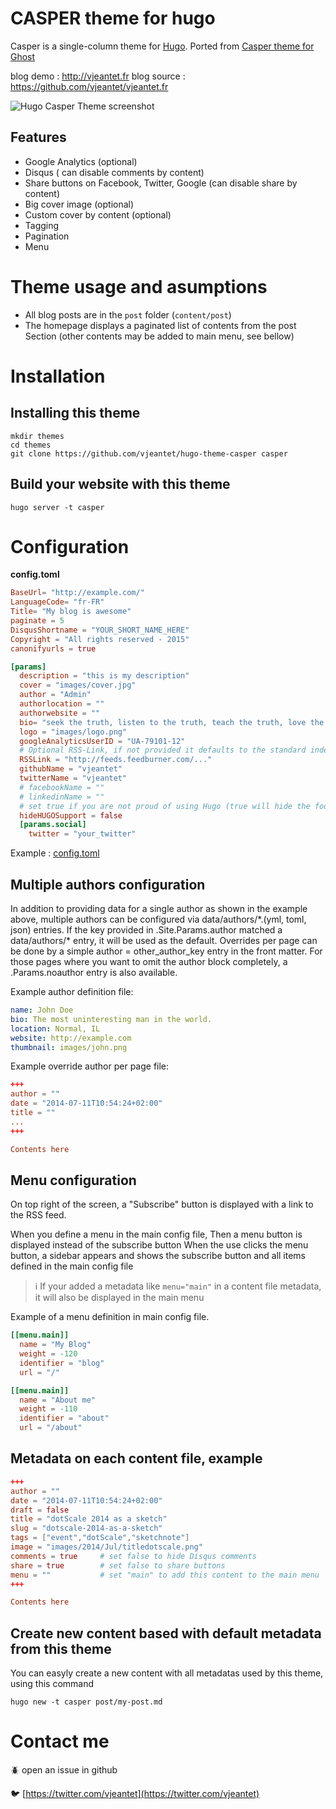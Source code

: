# CASPER theme for hugo


Casper is a single-column theme for [Hugo](http://gohugo.io/).
Ported from [Casper theme for Ghost ](https://github.com/TryGhost/Casper)

blog demo : http://vjeantet.fr
blog source : https://github.com/vjeantet/vjeantet.fr

![Hugo Casper Theme screenshot](https://raw.githubusercontent.com/vjeantet/hugo-theme-casper/master/images/screen.png)

## Features

* Google Analytics (optional)
* Disqus ( can disable comments by content)
* Share buttons on Facebook, Twitter, Google (can disable share by content)
* Big cover image (optional)
* Custom cover by content (optional)
* Tagging
* Pagination
* Menu

# Theme usage and asumptions
* All blog posts are in the ```post``` folder (```content/post```)
* The homepage displays a paginated list of contents from the post Section (other contents may be added to main menu, see bellow)

# Installation

## Installing this theme

    mkdir themes
    cd themes
    git clone https://github.com/vjeantet/hugo-theme-casper casper

## Build your website with this theme

    hugo server -t casper

# Configuration

**config.toml**

``` toml
BaseUrl= "http://example.com/"
LanguageCode= "fr-FR"
Title= "My blog is awesome"
paginate = 5
DisqusShortname = "YOUR_SHORT_NAME_HERE"
Copyright = "All rights reserved - 2015"
canonifyurls = true

[params]
  description = "this is my description"
  cover = "images/cover.jpg"
  author = "Admin"
  authorlocation = ""
  authorwebsite = ""
  bio= "seek the truth, listen to the truth, teach the truth, love the truth, abide by the truth and defend the truth unto death."
  logo = "images/logo.png"
  googleAnalyticsUserID = "UA-79101-12"
  # Optional RSS-Link, if not provided it defaults to the standard index.xml
  RSSLink = "http://feeds.feedburner.com/..."
  githubName = "vjeantet"
  twitterName = "vjeantet"
  # facebookName = ""
  # linkedinName = ""
  # set true if you are not proud of using Hugo (true will hide the footer note "Proudly published with HUGO.....")
  hideHUGOSupport = false
  [params.social]
    twitter = "your_twitter"

```

Example : [config.toml](https://github.com/vjeantet/vjeantet.fr/blob/master/config.toml)

## Multiple authors configuration

In addition to providing data for a single author as shown in the example above, multiple authors
can be configured via data/authors/\*.(yml, toml, json) entries. If the key provided in
.Site.Params.author matched a data/authors/\* entry, it will be used as the default. Overrides
per page can be done by a simple author = other_author_key entry in the front matter. For those
pages where you want to omit the author block completely, a .Params.noauthor entry is also
available.

Example author definition file:

``` yml
name: John Doe
bio: The most uninteresting man in the world.
location: Normal, IL
website: http://example.com
thumbnail: images/john.png

```

Example override author per page file:
``` toml
+++
author = ""
date = "2014-07-11T10:54:24+02:00"
title = ""
...
+++

Contents here

```

## Menu configuration

On top right of the screen, a "Subscribe" button is displayed with a link to the RSS feed.

When you define a menu in the main config file, Then a menu button is displayed instead of the subscribe button
When the use clicks the menu button, a sidebar appears and shows the subscribe button and all items defined in the main config file

> :information_source: If your added a metadata like ```menu="main"``` in a content file metadata, it will also be displayed in the main menu

Example of a menu definition in main config file.


``` toml
[[menu.main]]
  name = "My Blog"
  weight = -120
  identifier = "blog"
  url = "/"

[[menu.main]]
  name = "About me"
  weight = -110
  identifier = "about"
  url = "/about"

```

## Metadata on each content file, example

``` toml
+++
author = ""
date = "2014-07-11T10:54:24+02:00"
draft = false
title = "dotScale 2014 as a sketch"
slug = "dotscale-2014-as-a-sketch"
tags = ["event","dotScale","sketchnote"]
image = "images/2014/Jul/titledotscale.png"
comments = true     # set false to hide Disqus comments
share = true        # set false to share buttons
menu = ""           # set "main" to add this content to the main menu
+++

Contents here
```

## Create new content based with default metadata from this theme
You can easyly create a new content with all metadatas used by this theme, using this command
```
hugo new -t casper post/my-post.md
```

# Contact me

:beetle: open an issue in github

:bird: [https://twitter.com/vjeantet](https://twitter.com/vjeantet)
